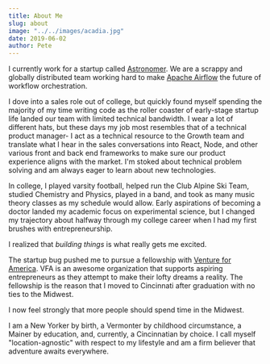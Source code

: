 ```yaml
---
title: About Me
slug: about
image: "../../images/acadia.jpg"
date: 2019-06-02
author: Pete
---
```

I currently work for a startup called [Astronomer](https://astronomer.io). We are a scrappy and globally distributed team working hard to make [Apache Airflow](https://airflow.apache.org/) the future of workflow orchestration.

I dove into a sales role out of college, but quickly found myself spending the majority of my time writing code as the roller coaster of early-stage startup life landed our team with limited technical bandwidth. I wear a lot of different hats, but these days my job most resembles that of a technical product manager- I act as a technical resource to the Growth team and translate what I hear in the sales conversations into React, Node, and other various front and back end frameworks to make sure our product experience aligns with the market. I'm stoked about technical problem solving and am always eager to learn about new technologies.

In college, I played varsity football, helped run the Club Alpine Ski Team, studied Chemistry and Physics, played in a band, and took as many music theory classes as my schedule would allow. Early aspirations of becoming a doctor landed my academic focus on experimental science, but I changed my trajectory about halfway through my college career when I had my first brushes with entrepreneurship.

I realized that _building things_ is what really gets me excited.

The startup bug pushed me to pursue a fellowship with [Venture for America](https://ventureforamerica.org). VFA is an awesome organization that supports aspiring entrepreneurs as they attempt to make their lofty dreams a reality. The fellowship is the reason that I moved to Cincinnati after graduation with no ties to the Midwest.

I now feel strongly that more people should spend time in the Midwest.

I am a New Yorker by birth, a Vermonter by childhood circumstance, a Mainer by education, and, currently, a Cincinnatian by choice. I call myself "location-agnostic" with respect to my lifestyle and am a firm believer that adventure awaits everywhere.
